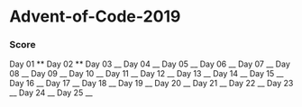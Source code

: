 # Advent-of-Code-2019


### Score

Day 01 ** 
Day 02 ** 
Day 03 __ 
Day 04 __
Day 05 __
Day 06 __
Day 07 __
Day 08 __
Day 09 __
Day 10 __
Day 11 __
Day 12 __
Day 13 __
Day 14 __
Day 15 __
Day 16 __
Day 17 __
Day 18 __
Day 19 __
Day 20 __
Day 21 __
Day 22 __
Day 23 __
Day 24 __
Day 25 __
